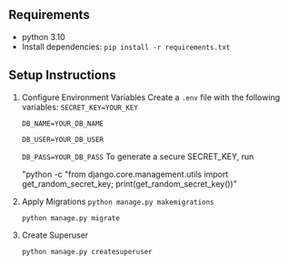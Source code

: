 ## Requirements

- python 3.10
- Install dependencies:
```pip install -r requirements.txt```

## Setup Instructions

1. Configure Environment Variables
   Create a ```.env``` file with the following variables:
    ``SECRET_KEY=YOUR_KEY``
    
    ``DB_NAME=YOUR_DB_NAME`` 
    
    ``DB_USER=YOUR_DB_USER``
    
    ``DB_PASS=YOUR_DB_PASS``
   To generate a secure SECRET_KEY, run

	"python -c "from django.core.management.utils import get_random_secret_key; print(get_random_secret_key())”

2. Apply Migrations
   ```python manage.py makemigrations```

   ```python manage.py migrate```

5. Create Superuser

	```python manage.py createsuperuser```
